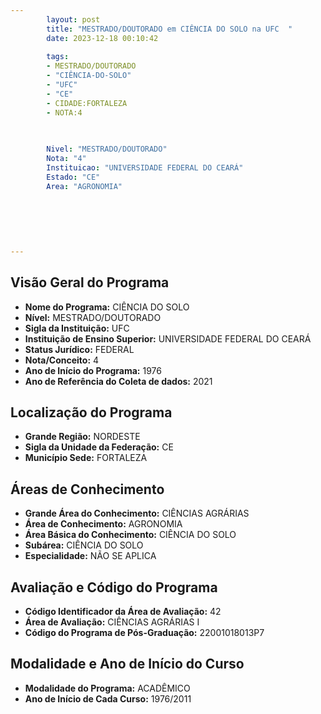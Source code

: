 ```yaml
---
        layout: post
        title: "MESTRADO/DOUTORADO em CIÊNCIA DO SOLO na UFC  "
        date: 2023-12-18 00:10:42
     
        tags:
        - MESTRADO/DOUTORADO
        - "CIÊNCIA-DO-SOLO"
        - "UFC"
        - "CE"
        - CIDADE:FORTALEZA
        - NOTA:4
        
       

        Nivel: "MESTRADO/DOUTORADO"
        Nota: "4"
        Instituicao: "UNIVERSIDADE FEDERAL DO CEARÁ"
        Estado: "CE"
        Area: "AGRONOMIA"
        
        
        
        
        
        
---
```

## Visão Geral do Programa
- **Nome do Programa:** CIÊNCIA DO SOLO
- **Nível:** MESTRADO/DOUTORADO
- **Sigla da Instituição:** UFC
- **Instituição de Ensino Superior:** UNIVERSIDADE FEDERAL DO CEARÁ
- **Status Jurídico:** FEDERAL
- **Nota/Conceito:** 4
- **Ano de Início do Programa:** 1976
- **Ano de Referência do Coleta de dados:** 2021

## Localização do Programa
- **Grande Região:** NORDESTE
- **Sigla da Unidade da Federação:** CE
- **Município Sede:** FORTALEZA

## Áreas de Conhecimento
- **Grande Área do Conhecimento:** CIÊNCIAS AGRÁRIAS
- **Área de Conhecimento:** AGRONOMIA
- **Área Básica do Conhecimento:** CIÊNCIA DO SOLO
- **Subárea:** CIÊNCIA DO SOLO
- **Especialidade:** NÃO SE APLICA

## Avaliação e Código do Programa
- **Código Identificador da Área de Avaliação:** 42
- **Área de Avaliação:** CIÊNCIAS AGRÁRIAS I
- **Código do Programa de Pós-Graduação:** 22001018013P7


## Modalidade e Ano de Início do Curso
- **Modalidade do Programa:** ACADÊMICO
- **Ano de Início de Cada Curso:** 1976/2011
